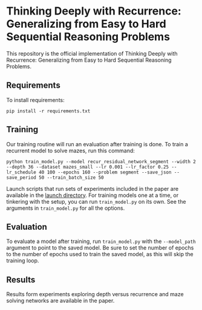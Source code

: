 # Thinking Deeply with Recurrence: Generalizing from Easy to Hard Sequential Reasoning Problems

This repository is the official implementation of Thinking Deeply with Recurrence: Generalizing from Easy to Hard Sequential Reasoning Problems. 

## Requirements

To install requirements:

```setup
pip install -r requirements.txt
```

## Training

Our training routine will run an evaluation after training is done. To train a recurrent model to solve mazes, run this command:

```train
python train_model.py --model recur_residual_network_segment --width 2 --depth 36 --dataset mazes_small --lr 0.001 --lr_factor 0.25 --lr_schedule 40 100 --epochs 160 --problem segment --save_json --save_period 50 --train_batch_size 50 
```

Launch scripts that run sets of experiments included in the paper are available in the [launch directory](./launch). For training models one at a time, or tinkering with the setup, you can run `train_model.py` on its own. See the arguments in `train_model.py` for all the options.

## Evaluation

To evaluate a model after training, run `train_model.py` with the `--model_path` argument to point to the saved model. Be sure to set the number of epochs to the number of epochs used to train the saved model, as this will skip the training loop.

## Results

Results form experiments exploring depth versus recurrence and maze solving networks are available in the paper.

